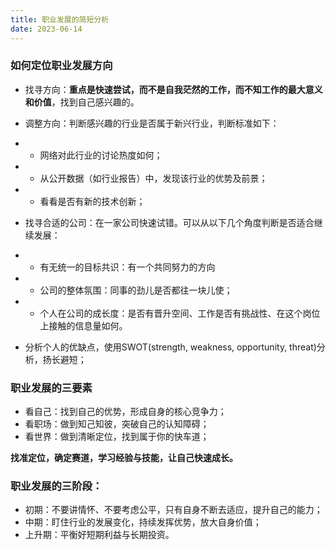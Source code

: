```yaml
---
title: 职业发展的简短分析
date: 2023-06-14
---
```



### 如何定位职业发展方向
- 找寻方向：**重点是快速尝试，而不是自我茫然的工作，而不知工作的最大意义和价值**，找到自己感兴趣的。
- 调整方向：判断感兴趣的行业是否属于新兴行业，判断标准如下：
- - 网络对此行业的讨论热度如何；
- - 从公开数据（如行业报告）中，发现该行业的优势及前景；
- - 看看是否有新的技术创新；

- 找寻合适的公司：在一家公司快速试错。可以从以下几个角度判断是否适合继续发展：
- - 有无统一的目标共识：有一个共同努力的方向
- - 公司的整体氛围：同事的劲儿是否都往一块儿使；
- - 个人在公司的成长度：是否有晋升空间、工作是否有挑战性、在这个岗位上接触的信息量如何。

- 分析个人的优缺点，使用SWOT(strength, weakness, opportunity, threat)分析，扬长避短；

### 职业发展的三要素
- 看自己：找到自己的优势，形成自身的核心竞争力；
- 看职场：做到知己知彼，突破自己的认知障碍；
- 看世界：做到清晰定位，找到属于你的快车道；

**找准定位，确定赛道，学习经验与技能，让自己快速成长。**

### 职业发展的三阶段：
- 初期：不要讲情怀、不要考虑公平，只有自身不断去适应，提升自己的能力；
- 中期：盯住行业的发展变化，持续发挥优势，放大自身价值；
- 上升期：平衡好短期利益与长期投资。
